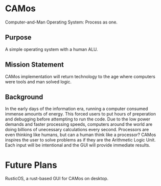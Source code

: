 # CAMos
Computer-and-Man Operating System: Process as one.

## Purpose
A simple operating system with a human ALU.

## Mission Statement
CAMos implementation will return technology to the age where computers were tools and man solved logic.

## Background
In the early days of the information era, running a computer consumed immense amounts of energy. This forced users to put hours of preperation and debugging before attempting to run the code.
Due to the low power demands and faster processing speeds, computers around the world are doing billions of unecessary calculations every second. Processors are even thinking like humans, but can a human think like a processor?
CAMos inspires the user to solve problems as if they are the Arithmetic Logic Unit. Each input will be intentional and the GUI will provide immediate results.

# Future Plans
RusticOS, a rust-based GUI for CAMos on desktop.
